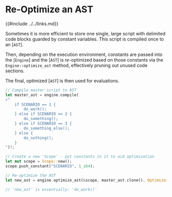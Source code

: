 Re-Optimize an AST
==================

{{#include ../../links.md}}

Sometimes it is more efficient to store one single, large script with delimited code blocks guarded by
constant variables.  This script is compiled once to an [`AST`].

Then, depending on the execution environment, constants are passed into the [`Engine`] and the [`AST`]
is _re_-optimized based on those constants via the `Engine::optimize_ast` method,
effectively pruning out unused code sections.

The final, optimized [`AST`] is then used for evaluations.

```rust , no_run
// Compile master script to AST
let master_ast = engine.compile(
r"
    if SCENARIO == 1 {
        do_work();
    } else if SCENARIO == 2 {
        do_something();
    } else if SCENARIO == 3 {
        do_something_else();
    } else {
        do_nothing();
    }
")?;

// Create a new 'Scope' - put constants in it to aid optimization
let mut scope = Scope::new();
scope.push_constant("SCENARIO", 1_i64);

// Re-optimize the AST
let new_ast = engine.optimize_ast(&scope, master_ast.clone(), OptimizationLevel::Simple);

// 'new_ast' is essentially: 'do_work()'
```
